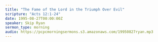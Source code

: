 ```yaml
---
title: "The Fame of the Lord in the Triumph Over Evil"
scripture: "Acts 12:1-24"
date: 1995-08-27T00:00:00Z
speaker: Skip Ryan
sermon_type: morning
audio: https://pcpcmorningsermons.s3.amazonaws.com/19950827ryan.mp3 
---
```



